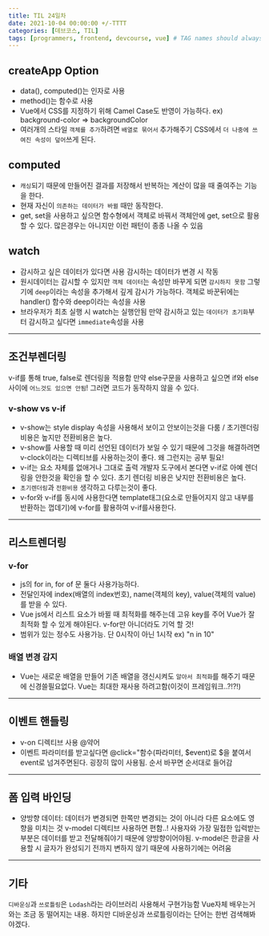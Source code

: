 ```yaml
---
title: TIL 24일차
date: 2021-10-04 00:00:00 +/-TTTT
categories: [데브코스, TIL]
tags: [programmers, frontend, devcourse, vue] # TAG names should always be lowercase
---
```

## createApp Option

- data(), computed()는 인자로 사용
- method()는 함수로 사용
- Vue에서 CSS를 지정하기 위해 Camel Case도 반영이 가능하다. ex) background-color ⇒ backgroundColor
- 여러개의 스타일 `객체를 추가`하려면 `배열로 묶어서` 추가해주기 CSS에서 `더 나중에 쓰여진 속성이 덮어`쓰게 된다.

## computed

- `캐싱`되기 때문에 만들어진 결과를 저장해서 반복하는 계산이 많을 때 줄여주는 기능을 한다.
- 현재 자신이 `의존하는 데이터가 바뀔` 때만 동작한다.
- get, set을 사용하고 싶으면 함수형에서 객체로 바꿔서 객체안에 get, set으로 활용할 수 있다. 많은경우는 아니지만 이런 패턴이 종종 나올 수 있음

## watch

- 감시하고 싶은 데이터가 있다면 사용 감시하는 데이터가 변경 시 작동
- 원시데이터는 감시할 수 있지만 `객체 데이터`는 속성만 바꾸게 되면 `감시하지 못함` 그렇기에 `deep`이라는 속성을 추가해서 깊게 감시가 가능하다. 객체로 바꾼뒤에는 handler() 함수와 deep이라는 속성을 사용
- 브라우저가 최초 실행 시 watch는 실행안됨 만약 감시하고 있는 `데이터가 초기화`부터 감시하고 싶다면 `immediate`속성을 사용

---

## 조건부렌더링

v-if를 통해 true, false로 렌더링을 적용함 만약 else구문을 사용하고 싶으면 if와 else 사이에 `어느것도 있으면 안됨`! 그러면 코드가 동작하지 않을 수 있다.

### v-show vs v-if

- v-show는 style display 속성을 사용해서 보이고 안보이는것을 다룸 / 초기렌더링 비용은 높지만 전환비용은 높다.
- v-show를 사용할 때 미리 선언된 데이터가 보일 수 있기 때문에 그것을 해결하려면 v-clock이라는 디렉티브를 사용하는것이 좋다. 왜 그런지는 공부 필요!
- v-if는 요소 자체를 없애거나 그대로 출력 개발자 도구에서 본다면 v-if로 아예 렌더링을 안한것을 확인을 할 수 있다. 초기 렌더링 비용은 낮지만 전환비용은 높다.
- `초기렌더링`과 `전환비용` 생각하고 다루는것이 좋다.
- v-for와 v-if를 동시에 사용한다면 template태그(요소로 만들어지지 않고 내부를 반환하는 껍데기)에 v-for를 활용하여 v-if를사용한다.

---

## 리스트렌더링

### v-for

- js의 for in, for of 문 둘다 사용가능하다.
- 전달인자에 index(배열의 index번호), name(객체의 key), value(객체의 value)를 받을 수 있다.
- Vue js에서 리스트 요소가 바뀔 때 최적화를 해주는데 고유 key를 주어 Vue가 잘 최적화 할 수 있게 해야된다. v-for만 아니더라도 기억 할 것!
- 범위가 있는 정수도 사용가능. 단 0시작이 아닌 1시작 ex) "n in 10"

 

### 배열 변경 감지

- Vue는 새로운 배열을 만들어 기존 배열을 갱신시켜도 `알아서 최적화`를 해주기 때문에 신경쓸필요없다. Vue는 최대한 재사용 하려고함(이것이 프레임워크..?!?!)

---

## 이벤트 핸들링

- v-on 디렉티브 사용 @약어
- 이벤트 파라미터를 받고싶다면 @click="함수(파라미터, $event)로 $을 붙여서 event로 넘겨주면된다. 굉장히 많이 사용됨. 순서 바꾸면 순서대로 들어감

---

## 폼 입력 바인딩

- 양방향 데이터: 데이터가 변경되면 한쪽만 변경되는 것이 아니라 다른 요소에도 영향을 미치는 것 v-model 디렉티브 사용하면 편함..! 사용자와 가장 밀접한 입력받는 부분은 데이터를 받고 전달해줘야기 때문에 양방향이어야됨. v-model은 한글을 사용할 시 글자가 완성되기 전까지 변하지 않기 때문에 사용하기에는 어려움

---

## 기타

`디바운싱`과 `쓰로틀링`은 `Lodash`라는 라이브러리 사용해서 구현가능함 Vue자체 배우는거와는 조금 동 떨어지는 내용. 하지만 디바운싱과 쓰로틀링이라는 단어는 한번 검색해봐야겠다.